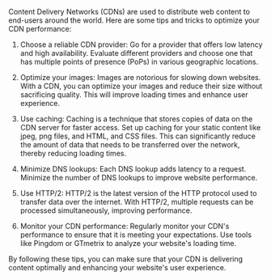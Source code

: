 Content Delivery Networks (CDNs) are used to distribute web content to end-users around the world. Here are some tips and tricks to optimize your CDN performance:

1. Choose a reliable CDN provider: Go for a provider that offers low latency and high availability. Evaluate different providers and choose one that has multiple points of presence (PoPs) in various geographic locations.

2. Optimize your images: Images are notorious for slowing down websites. With a CDN, you can optimize your images and reduce their size without sacrificing quality. This will improve loading times and enhance user experience.

3. Use caching: Caching is a technique that stores copies of data on the CDN server for faster access. Set up caching for your static content like jpeg, png files, and HTML, and CSS files. This can significantly reduce the amount of data that needs to be transferred over the network, thereby reducing loading times.

4. Minimize DNS lookups: Each DNS lookup adds latency to a request. Minimize the number of DNS lookups to improve website performance.

5. Use HTTP/2: HTTP/2 is the latest version of the HTTP protocol used to transfer data over the internet. With HTTP/2, multiple requests can be processed simultaneously, improving performance.

6. Monitor your CDN performance: Regularly monitor your CDN's performance to ensure that it is meeting your expectations. Use tools like Pingdom or GTmetrix to analyze your website's loading time. 

By following these tips, you can make sure that your CDN is delivering content optimally and enhancing your website's user experience.

